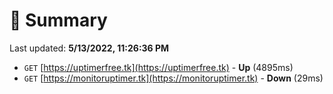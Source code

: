 # 📖 Summary
Last updated: **5/13/2022, 11:26:36 PM**

- `GET` [https://uptimerfree.tk](https://uptimerfree.tk) - **Up** (4895ms)
- `GET` [https://monitoruptimer.tk](https://monitoruptimer.tk) - **Down** (29ms)
